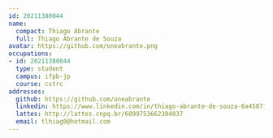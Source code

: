 ```yaml
---
id: 20211380044
name:
  compact: Thiago Abrante
  full: Thiago Abrante de Souza
avatar: https://github.com/oneabrante.png
occupations:
- id: 20211380044
  type: student
  campus: ifpb-jp
  course: cstrc
addresses:
  github: https://github.com/oneabrante
  linkedin: https://www.linkedin.com/in/thiago-abrante-de-souza-6a4587139
  lattes: http://lattes.cnpq.br/6099753662304837
  email: tlhiag0@hotmail.com
---
```

